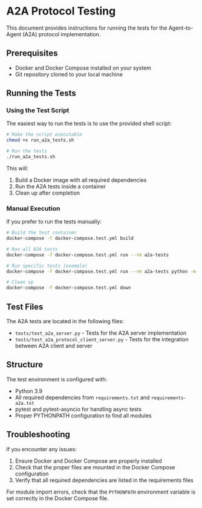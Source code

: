 # A2A Protocol Testing

This document provides instructions for running the tests for the Agent-to-Agent (A2A) protocol implementation.

## Prerequisites

- Docker and Docker Compose installed on your system
- Git repository cloned to your local machine

## Running the Tests

### Using the Test Script

The easiest way to run the tests is to use the provided shell script:

```bash
# Make the script executable
chmod +x run_a2a_tests.sh

# Run the tests
./run_a2a_tests.sh
```

This will:
1. Build a Docker image with all required dependencies
2. Run the A2A tests inside a container
3. Clean up after completion

### Manual Execution

If you prefer to run the tests manually:

```bash
# Build the test container
docker-compose -f docker-compose.test.yml build

# Run all A2A tests
docker-compose -f docker-compose.test.yml run --rm a2a-tests

# Run specific tests (example)
docker-compose -f docker-compose.test.yml run --rm a2a-tests python -m pytest tests/test_a2a_server.py -v

# Clean up
docker-compose -f docker-compose.test.yml down
```

## Test Files

The A2A tests are located in the following files:

- `tests/test_a2a_server.py` - Tests for the A2A server implementation
- `tests/test_a2a_protocol_client_server.py` - Tests for the integration between A2A client and server

## Structure

The test environment is configured with:

- Python 3.9
- All required dependencies from `requirements.txt` and `requirements-a2a.txt`
- pytest and pytest-asyncio for handling async tests
- Proper PYTHONPATH configuration to find all modules

## Troubleshooting

If you encounter any issues:

1. Ensure Docker and Docker Compose are properly installed
2. Check that the proper files are mounted in the Docker Compose configuration
3. Verify that all required dependencies are listed in the requirements files

For module import errors, check that the `PYTHONPATH` environment variable is set correctly in the Docker Compose file. 